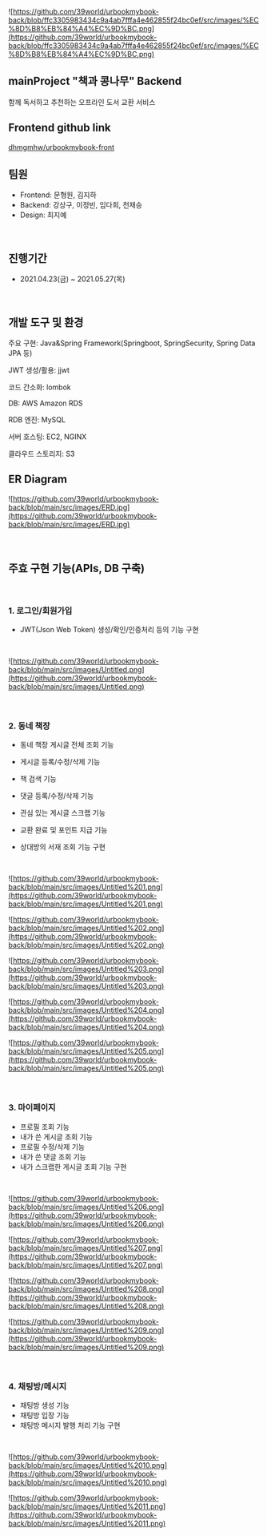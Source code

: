 ![https://github.com/39world/urbookmybook-back/blob/ffc3305983434c9a4ab7fffa4e462855f24bc0ef/src/images/%EC%8D%B8%EB%84%A4%EC%9D%BC.png](https://github.com/39world/urbookmybook-back/blob/ffc3305983434c9a4ab7fffa4e462855f24bc0ef/src/images/%EC%8D%B8%EB%84%A4%EC%9D%BC.png) 

## mainProject "책과 콩나무" Backend

함께 독서하고 추천하는 오프라인 도서 교환 서비스
<br>


## **Frontend github link**

[dhmgmhw/urbookmybook-front](https://github.com/dhmgmhw/urbookmybook-front)
<br>


## 팀원

- Frontend: 문형원, 김지하
- Backend: 강상구, 이정빈, 임다희, 천재승
- Design: 최지예
<br>


## 진행기간

- 2021.04.23(금) ~ 2021.05.27(목)
<br>


## 개발 도구 및 환경

주요 구현: Java&Spring Framework(Springboot, SpringSecurity, Spring Data JPA 등)

JWT 생성/활용: jjwt

코드 간소화: lombok

DB: AWS Amazon RDS  

RDB 엔진: MySQL

서버 호스팅: EC2, NGINX

클라우드 스토리지: S3
<br>


## ER Diagram

![https://github.com/39world/urbookmybook-back/blob/main/src/images/ERD.jpg](https://github.com/39world/urbookmybook-back/blob/main/src/images/ERD.jpg)   
<br><br>


## 주효 구현 기능(APIs, DB 구축)
<br>  

### 1. 로그인/회원가입

- JWT(Json Web Token) 생성/확인/인증처리 등의 기능 구현   
<br>


![https://github.com/39world/urbookmybook-back/blob/main/src/images/Untitled.png](https://github.com/39world/urbookmybook-back/blob/main/src/images/Untitled.png)   
<br><br> 




### 2. 동네 책장

- 동네 책장 게시글 전체 조회 기능

- 게시글 등록/수정/삭제 기능

- 책 검색 기능

- 댓글 등록/수정/삭제 기능

- 관심 있는 게시글 스크랩 기능

- 교환 완료 및 포인트 지급 기능

- 상대방의 서재 조회 기능 구현   
<br>
  

![https://github.com/39world/urbookmybook-back/blob/main/src/images/Untitled%201.png](https://github.com/39world/urbookmybook-back/blob/main/src/images/Untitled%201.png)

![https://github.com/39world/urbookmybook-back/blob/main/src/images/Untitled%202.png](https://github.com/39world/urbookmybook-back/blob/main/src/images/Untitled%202.png)

![https://github.com/39world/urbookmybook-back/blob/main/src/images/Untitled%203.png](https://github.com/39world/urbookmybook-back/blob/main/src/images/Untitled%203.png)

![https://github.com/39world/urbookmybook-back/blob/main/src/images/Untitled%204.png](https://github.com/39world/urbookmybook-back/blob/main/src/images/Untitled%204.png)

![https://github.com/39world/urbookmybook-back/blob/main/src/images/Untitled%205.png](https://github.com/39world/urbookmybook-back/blob/main/src/images/Untitled%205.png)   
<br><br>




### 3. 마이페이지

- 프로필 조회 기능
- 내가 쓴 게시글 조회 기능
- 프로필 수정/삭제 기능
- 내가 쓴 댓글 조회 기능
- 내가 스크랩한 게시글 조회 기능 구현   
<br>


![https://github.com/39world/urbookmybook-back/blob/main/src/images/Untitled%206.png](https://github.com/39world/urbookmybook-back/blob/main/src/images/Untitled%206.png)

![https://github.com/39world/urbookmybook-back/blob/main/src/images/Untitled%207.png](https://github.com/39world/urbookmybook-back/blob/main/src/images/Untitled%207.png)

![https://github.com/39world/urbookmybook-back/blob/main/src/images/Untitled%208.png](https://github.com/39world/urbookmybook-back/blob/main/src/images/Untitled%208.png)

![https://github.com/39world/urbookmybook-back/blob/main/src/images/Untitled%209.png](https://github.com/39world/urbookmybook-back/blob/main/src/images/Untitled%209.png)   
<br><br>




### 4. 채팅방/메시지

- 채팅방 생성 기능
- 채팅방 입장 기능
- 채팅방 메시지 발행 처리 기능 구현   
<br>


![https://github.com/39world/urbookmybook-back/blob/main/src/images/Untitled%2010.png](https://github.com/39world/urbookmybook-back/blob/main/src/images/Untitled%2010.png)

![https://github.com/39world/urbookmybook-back/blob/main/src/images/Untitled%2011.png](https://github.com/39world/urbookmybook-back/blob/main/src/images/Untitled%2011.png)   
<br><br>



